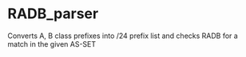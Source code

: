 # RADB_parser
Converts A, B class prefixes into /24 prefix list and checks RADB for a match in the given AS-SET   
